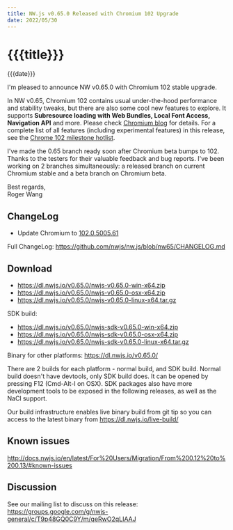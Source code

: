 ```yaml
---
title: NW.js v0.65.0 Released with Chromium 102 Upgrade
date: 2022/05/30
---
```

# {{{title}}}
{{{date}}}

I'm pleased to announce NW v0.65.0 with Chromium 102 stable upgrade.

In NW v0.65, Chromium 102 contains usual under-the-hood performance and stability tweaks, but there are also some cool new features to explore. It supports **Subresource loading with Web Bundles, Local Font Access, Navigation API** and more. Please check [Chromium blog](https://blog.chromium.org/2022/04/chrome-102-window-controls-overlay-host.html) for details. For a complete list of all features (including experimental features) in this release, see the [Chrome 102 milestone hotlist](https://www.chromestatus.com/features#milestone=102).

I've made the 0.65 branch ready soon after Chromium beta bumps to 102. Thanks to the testers for their valuable feedback and bug reports. I've been working on 2 branches simultaneously: a released branch on current Chromium stable and a beta branch on Chromium beta.

Best regards,  
Roger Wang

## ChangeLog

- Update Chromium to [102.0.5005.61](https://chromereleases.googleblog.com/2022/05/stable-channel-update-for-desktop_24.html)

Full ChangeLog: https://github.com/nwjs/nw.js/blob/nw65/CHANGELOG.md

## Download 

* https://dl.nwjs.io/v0.65.0/nwjs-v0.65.0-win-x64.zip 
* https://dl.nwjs.io/v0.65.0/nwjs-v0.65.0-osx-x64.zip 
* https://dl.nwjs.io/v0.65.0/nwjs-v0.65.0-linux-x64.tar.gz 

SDK build: 
* https://dl.nwjs.io/v0.65.0/nwjs-sdk-v0.65.0-win-x64.zip 
* https://dl.nwjs.io/v0.65.0/nwjs-sdk-v0.65.0-osx-x64.zip 
* https://dl.nwjs.io/v0.65.0/nwjs-sdk-v0.65.0-linux-x64.tar.gz 

Binary for other platforms: https://dl.nwjs.io/v0.65.0/ 

There are 2 builds for each platform - normal build, and SDK build. Normal build doesn't have devtools, only SDK build does. lt can be opened by pressing F12 (Cmd-Alt-I on OSX). SDK packages also have more development tools to be exposed in the following releases, as well as the NaCl support.

Our build infrastructure enables live binary build from git tip so you can access to the latest binary from https://dl.nwjs.io/live-build/ 

## Known issues 

http://docs.nwjs.io/en/latest/For%20Users/Migration/From%200.12%20to%200.13/#known-issues

## Discussion

See our mailing list to discuss on this release: https://groups.google.com/g/nwjs-general/c/T9p48GQ0C9Y/m/qeRwO2qLIAAJ
